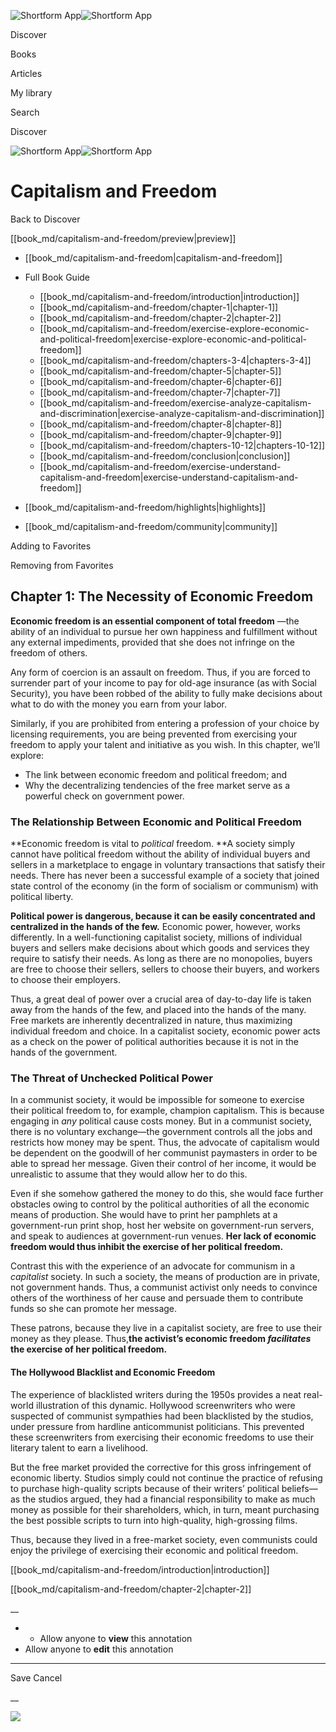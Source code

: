 ![Shortform App](/img/logo.36a2399e.svg)![Shortform App](/img/logo-dark.70c1b072.svg)

Discover

Books

Articles

My library

Search

Discover

![Shortform App](/img/logo.36a2399e.svg)![Shortform App](/img/logo-dark.70c1b072.svg)

# Capitalism and Freedom

Back to Discover

[[book_md/capitalism-and-freedom/preview|preview]]

  * [[book_md/capitalism-and-freedom|capitalism-and-freedom]]
  * Full Book Guide

    * [[book_md/capitalism-and-freedom/introduction|introduction]]
    * [[book_md/capitalism-and-freedom/chapter-1|chapter-1]]
    * [[book_md/capitalism-and-freedom/chapter-2|chapter-2]]
    * [[book_md/capitalism-and-freedom/exercise-explore-economic-and-political-freedom|exercise-explore-economic-and-political-freedom]]
    * [[book_md/capitalism-and-freedom/chapters-3-4|chapters-3-4]]
    * [[book_md/capitalism-and-freedom/chapter-5|chapter-5]]
    * [[book_md/capitalism-and-freedom/chapter-6|chapter-6]]
    * [[book_md/capitalism-and-freedom/chapter-7|chapter-7]]
    * [[book_md/capitalism-and-freedom/exercise-analyze-capitalism-and-discrimination|exercise-analyze-capitalism-and-discrimination]]
    * [[book_md/capitalism-and-freedom/chapter-8|chapter-8]]
    * [[book_md/capitalism-and-freedom/chapter-9|chapter-9]]
    * [[book_md/capitalism-and-freedom/chapters-10-12|chapters-10-12]]
    * [[book_md/capitalism-and-freedom/conclusion|conclusion]]
    * [[book_md/capitalism-and-freedom/exercise-understand-capitalism-and-freedom|exercise-understand-capitalism-and-freedom]]
  * [[book_md/capitalism-and-freedom/highlights|highlights]]
  * [[book_md/capitalism-and-freedom/community|community]]



Adding to Favorites 

Removing from Favorites 

## Chapter 1: The Necessity of Economic Freedom

**Economic freedom is an essential component of total freedom** —the ability of an individual to pursue her own happiness and fulfillment without any external impediments, provided that she does not infringe on the freedom of others.

Any form of coercion is an assault on freedom. Thus, if you are forced to surrender part of your income to pay for old-age insurance (as with Social Security), you have been robbed of the ability to fully make decisions about what to do with the money you earn from your labor.

Similarly, if you are prohibited from entering a profession of your choice by licensing requirements, you are being prevented from exercising your freedom to apply your talent and initiative as you wish. In this chapter, we’ll explore:

  * The link between economic freedom and political freedom; and
  * Why the decentralizing tendencies of the free market serve as a powerful check on government power.



### The Relationship Between Economic and Political Freedom

**Economic freedom is vital to _political_ freedom. **A society simply cannot have political freedom without the ability of individual buyers and sellers in a marketplace to engage in voluntary transactions that satisfy their needs. There has never been a successful example of a society that joined state control of the economy (in the form of socialism or communism) with political liberty.

**Political power is dangerous, because it can be easily concentrated and centralized in the hands of the few.** Economic power, however, works differently. In a well-functioning capitalist society, millions of individual buyers and sellers make decisions about which goods and services they require to satisfy their needs. As long as there are no monopolies, buyers are free to choose their sellers, sellers to choose their buyers, and workers to choose their employers.

Thus, a great deal of power over a crucial area of day-to-day life is taken away from the hands of the few, and placed into the hands of the many. Free markets are inherently decentralized in nature, thus maximizing individual freedom and choice. In a capitalist society, economic power acts as a check on the power of political authorities because it is not in the hands of the government.

### The Threat of Unchecked Political Power

In a communist society, it would be impossible for someone to exercise their political freedom to, for example, champion capitalism. This is because engaging in _any_ political cause costs money. But in a communist society, there is no voluntary exchange—the government controls all the jobs and restricts how money may be spent. Thus, the advocate of capitalism would be dependent on the goodwill of her communist paymasters in order to be able to spread her message. Given their control of her income, it would be unrealistic to assume that they would allow her to do this.

Even if she somehow gathered the money to do this, she would face further obstacles owing to control by the political authorities of all the economic means of production. She would have to print her pamphlets at a government-run print shop, host her website on government-run servers, and speak to audiences at government-run venues. **Her lack of economic freedom would thus inhibit the exercise of her political freedom.**

Contrast this with the experience of an advocate for communism in a _capitalist_ society. In such a society, the means of production are in private, not government hands. Thus, a communist activist only needs to convince others of the worthiness of her cause and persuade them to contribute funds so she can promote her message.

These patrons, because they live in a capitalist society, are free to use their money as they please. Thus,**the activist’s economic freedom _facilitates_ the exercise of her political freedom.**

#### The Hollywood Blacklist and Economic Freedom

The experience of blacklisted writers during the 1950s provides a neat real-world illustration of this dynamic. Hollywood screenwriters who were suspected of communist sympathies had been blacklisted by the studios, under pressure from hardline anticommunist politicians. This prevented these screenwriters from exercising their economic freedoms to use their literary talent to earn a livelihood.

But the free market provided the corrective for this gross infringement of economic liberty. Studios simply could not continue the practice of refusing to purchase high-quality scripts because of their writers’ political beliefs—as the studios argued, they had a financial responsibility to make as much money as possible for their shareholders, which, in turn, meant purchasing the best possible scripts to turn into high-quality, high-grossing films.

Thus, because they lived in a free-market society, even communists could enjoy the privilege of exercising their economic and political freedom.

[[book_md/capitalism-and-freedom/introduction|introduction]]

[[book_md/capitalism-and-freedom/chapter-2|chapter-2]]

__

  *   * Allow anyone to **view** this annotation
  * Allow anyone to **edit** this annotation



* * *

Save Cancel

__




![](https://bat.bing.com/action/0?ti=56018282&Ver=2&mid=f2d8c915-0b00-49c8-a393-e143a9e7e1b8&sid=49fff5b0636c11eeb9c611038afc8668&vid=4a005010636c11ee80c703d4c4a7acd5&vids=0&msclkid=N&pi=0&lg=en-US&sw=800&sh=600&sc=24&nwd=1&tl=Shortform%20%7C%20Capitalism%20and%20Freedom&p=https%3A%2F%2Fwww.shortform.com%2Fapp%2Fbook%2Fcapitalism-and-freedom%2Fchapter-1&r=&lt=513&evt=pageLoad&sv=1&rn=19655)
